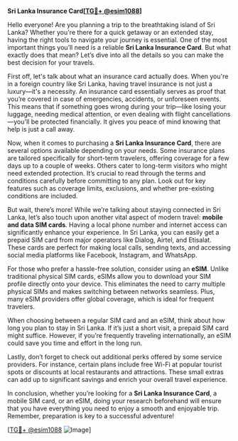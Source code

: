 **Sri Lanka Insurance Card[[TG💪+ @esim1088](https://t.me/s/esim1088)]**

Hello everyone! Are you planning a trip to the breathtaking island of Sri Lanka? Whether you're there for a quick getaway or an extended stay, having the right tools to navigate your journey is essential. One of the most important things you’ll need is a reliable **Sri Lanka Insurance Card**. But what exactly does that mean? Let’s dive into all the details so you can make the best decision for your travels.

First off, let's talk about what an insurance card actually does. When you're in a foreign country like Sri Lanka, having travel insurance is not just a luxury—it's a necessity. An insurance card essentially serves as proof that you’re covered in case of emergencies, accidents, or unforeseen events. This means that if something goes wrong during your trip—like losing your luggage, needing medical attention, or even dealing with flight cancellations—you'll be protected financially. It gives you peace of mind knowing that help is just a call away.

Now, when it comes to purchasing a **Sri Lanka Insurance Card**, there are several options available depending on your needs. Some insurance plans are tailored specifically for short-term travelers, offering coverage for a few days up to a couple of weeks. Others cater to long-term visitors who might need extended protection. It’s crucial to read through the terms and conditions carefully before committing to any plan. Look out for key features such as coverage limits, exclusions, and whether pre-existing conditions are included.

But wait, there’s more! While we’re talking about staying connected in Sri Lanka, let’s also touch upon another vital aspect of modern travel: **mobile and data SIM cards**. Having a local phone number and internet access can significantly enhance your experience. In Sri Lanka, you can easily get a prepaid SIM card from major operators like Dialog, Airtel, and Etisalat. These cards are perfect for making local calls, sending texts, and accessing social media platforms like Facebook, Instagram, and WhatsApp.

For those who prefer a hassle-free solution, consider using an **eSIM**. Unlike traditional physical SIM cards, eSIMs allow you to download your SIM profile directly onto your device. This eliminates the need to carry multiple physical SIMs and makes switching between networks seamless. Plus, many eSIM providers offer global coverage, which is ideal for frequent travelers.

When choosing between a regular SIM card and an eSIM, think about how long you plan to stay in Sri Lanka. If it’s just a short visit, a prepaid SIM card might suffice. However, if you’re frequently traveling internationally, an eSIM could save you time and effort in the long run.

Lastly, don’t forget to check out additional perks offered by some service providers. For instance, certain plans include free Wi-Fi at popular tourist spots or discounts at local restaurants and attractions. These small extras can add up to significant savings and enrich your overall travel experience.

In conclusion, whether you’re looking for a **Sri Lanka Insurance Card**, a mobile SIM card, or an eSIM, doing your research beforehand will ensure that you have everything you need to enjoy a smooth and enjoyable trip. Remember, preparation is key to a successful adventure!

[[TG💪+ @esim1088](https://t.me/s/esim1088) ![Image](https://i.postimg.cc/Y0z9fWf4/image.png)]